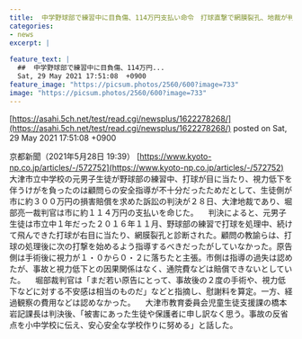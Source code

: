 ```yaml
---
title:  中学野球部で練習中に目負傷、114万円支払い命令　打球直撃で網膜裂孔、地裁が判決　滋賀県  
categories:
- news
excerpt: |
  
feature_text: |
  ##  中学野球部で練習中に目負傷、114万円...
  Sat, 29 May 2021 17:51:08  +0900
feature_image: "https://picsum.photos/2560/600?image=733"
image: "https://picsum.photos/2560/600?image=733"
---
```


[https://asahi.5ch.net/test/read.cgi/newsplus/1622278268/](https://asahi.5ch.net/test/read.cgi/newsplus/1622278268/)
posted on Sat, 29 May 2021 17:51:08  +0900

<!--more-->

京都新聞（2021年5月28日 19:39） [https://www.kyoto-np.co.jp/articles/-/572752](https://www.kyoto-np.co.jp/articles/-/572752) 　大津市立中学校の元男子生徒が野球部の練習中、打球が目に当たり、視力低下を伴うけがを負ったのは顧問らの安全指導が不十分だったためだとして、生徒側が市に約３００万円の損害賠償を求めた訴訟の判決が２８日、大津地裁であり、堀部亮一裁判官は市に約１１４万円の支払いを命じた。 　判決によると、元男子生徒は市立中１年だった２０１６年１１月、野球部の練習で打球を処理中、続けて飛んできた打球が右目に当たり、網膜裂孔と診断された。顧問の教諭らは、打球の処理後に次の打撃を始めるよう指導するべきだったがしていなかった。原告側は手術後に視力が１・０から０・２に落ちたと主張。市側は指導の過失は認めたが、事故と視力低下との因果関係はなく、通院費などは賠償できないとしていた。 　堀部裁判官は「まだ若い原告にとって、事故後の２度の手術や、視力低下などに対する不安感は相当のものだ」などと指摘し、慰謝料を算定。一方、経過観察の費用などは認めなかった。 　大津市教育委員会児童生徒支援課の橋本岩記課長は判決後、「被害にあった生徒や保護者に申し訳なく思う。事故の反省点を小中学校に伝え、安心安全な学校作りに努める」と話した。
